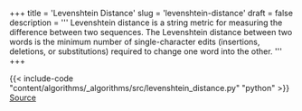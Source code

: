 +++
title = 'Levenshtein Distance'
slug = 'levenshtein-distance'
draft = false
description =  '''
Levenshtein distance is a string metric for measuring the difference between
two sequences. The Levenshtein distance between two words is the minimum number
of single-character edits (insertions, deletions, or substitutions) required to
change one word into the other.
'''
+++

{{< include-code "content/algorithms/_algorithms/src/levenshtein_distance.py" "python" >}}
[Source](https://github.com/grind-rip/algorithms/blob/master/src/levenshtein_distance.py)
